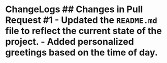 # ChangeLogs ## Changes in Pull Request #1 - Updated the `README.md` file to reflect the current state of the project. - Added personalized greetings based on the time of day.
